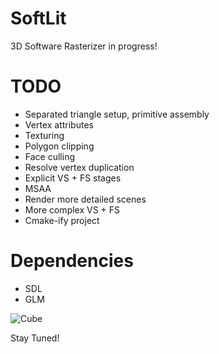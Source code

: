 # SoftLit

3D Software Rasterizer in progress!

# TODO
- Separated triangle setup, primitive assembly
- Vertex attributes
- Texturing
- Polygon clipping
- Face culling
- Resolve vertex duplication 
- Explicit VS + FS stages
- MSAA
- Render more detailed scenes
- More complex VS + FS
- Cmake-ify project

# Dependencies
- SDL
- GLM

![Cube](http://imgur.com/7ntHnTI.gif)

Stay Tuned!
